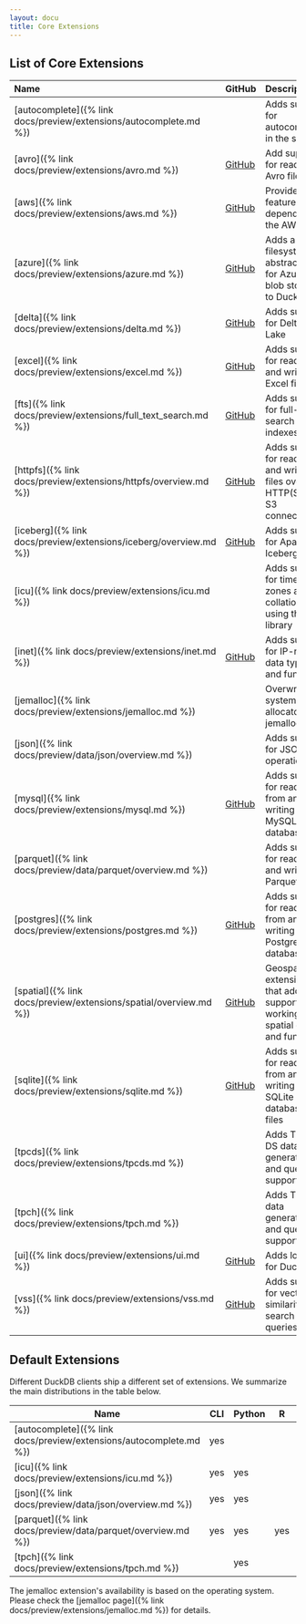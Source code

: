 ```yaml
---
layout: docu
title: Core Extensions
---
```


## List of Core Extensions

| Name                                                              | GitHub                                                                          | Description                                                                        | Autoloadable | Aliases                 |
| :---------------------------------------------------------------- | ------------------------------------------------------------------------------- | :--------------------------------------------------------------------------------- | :----------- | :---------------------- |
| [autocomplete]({% link docs/preview/extensions/autocomplete.md %}) |                                                                                 | Adds support for autocomplete in the shell                                         | yes          |                         |
| [avro]({% link docs/preview/extensions/avro.md %})                 | [<span class="github">GitHub</span>](https://github.com/duckdb/duckdb-avro)     | Add support for reading Avro files                                                 | yes          |                         |
| [aws]({% link docs/preview/extensions/aws.md %})                   | [<span class="github">GitHub</span>](https://github.com/duckdb/duckdb-aws)      | Provides features that depend on the AWS SDK                                       | yes          |                         |
| [azure]({% link docs/preview/extensions/azure.md %})               | [<span class="github">GitHub</span>](https://github.com/duckdb/duckdb-azure)    | Adds a filesystem abstraction for Azure blob storage to DuckDB                     | yes          |                         |
| [delta]({% link docs/preview/extensions/delta.md %})               | [<span class="github">GitHub</span>](https://github.com/duckdb/duckdb-delta)    | Adds support for Delta Lake                                                        | yes          |                         |
| [excel]({% link docs/preview/extensions/excel.md %})               | [<span class="github">GitHub</span>](https://github.com/duckdb/duckdb-excel)    | Adds support for reading and writing Excel files                                   | yes          |                         |
| [fts]({% link docs/preview/extensions/full_text_search.md %})      | [<span class="github">GitHub</span>](https://github.com/duckdb/duckdb-fts)      | Adds support for full-text search indexes                                          | yes          |                         |
| [httpfs]({% link docs/preview/extensions/httpfs/overview.md %})    | [<span class="github">GitHub</span>](https://github.com/duckdb/duckdb-httpfs)   | Adds support for reading and writing files over an HTTP(S) or S3 connection        | yes          | http, https, s3         |
| [iceberg]({% link docs/preview/extensions/iceberg/overview.md %})  | [<span class="github">GitHub</span>](https://github.com/duckdb/duckdb-iceberg)  | Adds support for Apache Iceberg                                                    | no           |                         |
| [icu]({% link docs/preview/extensions/icu.md %})                   |                                                                                 | Adds support for time zones and collations using the ICU library                   | yes          |                         |
| [inet]({% link docs/preview/extensions/inet.md %})                 | [<span class="github">GitHub</span>](https://github.com/duckdb/duckdb-inet)     | Adds support for IP-related data types and functions                               | yes          |                         |
| [jemalloc]({% link docs/preview/extensions/jemalloc.md %})         |                                                                                 | Overwrites system the allocator with jemalloc                                      | no           |                         |
| [json]({% link docs/preview/data/json/overview.md %})              |                                                                                 | Adds support for JSON operations                                                   | yes          |                         |
| [mysql]({% link docs/preview/extensions/mysql.md %})               | [<span class="github">GitHub</span>](https://github.com/duckdb/duckdb-mysql)    | Adds support for reading from and writing to a MySQL database                      | no           | mysql_scanner           |
| [parquet]({% link docs/preview/data/parquet/overview.md %})        |                                                                                 | Adds support for reading and writing Parquet files                                 | (built-in)   |                         |
| [postgres]({% link docs/preview/extensions/postgres.md %})         | [<span class="github">GitHub</span>](https://github.com/duckdb/duckdb-postgres) | Adds support for reading from and writing to a PostgreSQL database                 | yes          | postgres_scanner        |
| [spatial]({% link docs/preview/extensions/spatial/overview.md %})  | [<span class="github">GitHub</span>](https://github.com/duckdb/duckdb-spatial)  | Geospatial extension that adds support for working with spatial data and functions | no           |                         |
| [sqlite]({% link docs/preview/extensions/sqlite.md %})             | [<span class="github">GitHub</span>](https://github.com/duckdb/duckdb-sqlite)   | Adds support for reading from and writing to SQLite database files                 | yes          | sqlite_scanner, sqlite3 |
| [tpcds]({% link docs/preview/extensions/tpcds.md %})               |                                                                                 | Adds TPC-DS data generation and query support                                      | yes          |                         |
| [tpch]({% link docs/preview/extensions/tpch.md %})                 |                                                                                 | Adds TPC-H data generation and query support                                       | yes          |                         |
| [ui]({% link docs/preview/extensions/ui.md %})                     | [<span class="github">GitHub</span>](https://github.com/duckdb/duckdb-ui)       | Adds local UI for DuckDB                                                           | yes          |                         |
| [vss]({% link docs/preview/extensions/vss.md %})                   | [<span class="github">GitHub</span>](https://github.com/duckdb/duckdb-vss)      | Adds support for vector similarity search queries                                  | no           |                         |

## Default Extensions

Different DuckDB clients ship a different set of extensions.
We summarize the main distributions in the table below.

| Name                                                              | CLI | Python | R   | Java | Node.js |
| ----------------------------------------------------------------- | --- | ------ | --- | ---- | ------- |
| [autocomplete]({% link docs/preview/extensions/autocomplete.md %}) | yes |        |     |      |         |
| [icu]({% link docs/preview/extensions/icu.md %})                   | yes | yes    |     | yes  | yes     |
| [json]({% link docs/preview/data/json/overview.md %})              | yes | yes    |     | yes  | yes     |
| [parquet]({% link docs/preview/data/parquet/overview.md %})        | yes | yes    | yes | yes  | yes     |
| [tpch]({% link docs/preview/extensions/tpch.md %})                 |     | yes    |     |      |         |

The jemalloc extension's availability is based on the operating system.
Please check the [jemalloc page]({% link docs/preview/extensions/jemalloc.md %}) for details.